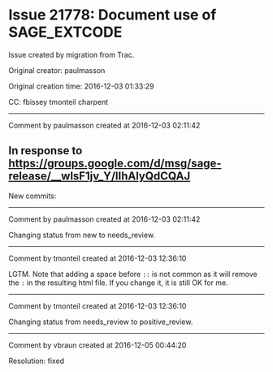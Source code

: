 # Issue 21778: Document use of SAGE_EXTCODE

Issue created by migration from Trac.

Original creator: paulmasson

Original creation time: 2016-12-03 01:33:29

CC:  fbissey tmonteil ​charpent




---

Comment by paulmasson created at 2016-12-03 02:11:42

In response to https://groups.google.com/d/msg/sage-release/__wlsF1jv_Y/lIhAlyQdCQAJ
----
New commits:


---

Comment by paulmasson created at 2016-12-03 02:11:42

Changing status from new to needs_review.


---

Comment by tmonteil created at 2016-12-03 12:36:10

LGTM. Note that adding a space before `::` is not common as it will remove the `:` in the resulting html file. If you change it, it is still OK for me.


---

Comment by tmonteil created at 2016-12-03 12:36:10

Changing status from needs_review to positive_review.


---

Comment by vbraun created at 2016-12-05 00:44:20

Resolution: fixed
